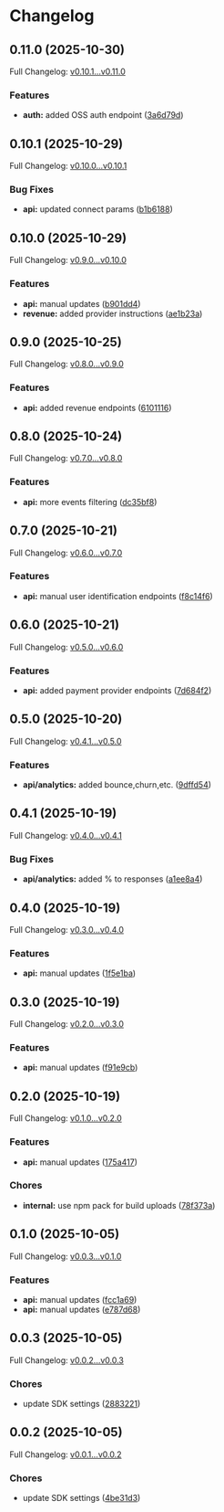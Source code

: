# Changelog

## 0.11.0 (2025-10-30)

Full Changelog: [v0.10.1...v0.11.0](https://github.com/ZoriHQ/typescript-api-sdk/compare/v0.10.1...v0.11.0)

### Features

* **auth:** added OSS auth endpoint ([3a6d79d](https://github.com/ZoriHQ/typescript-api-sdk/commit/3a6d79df9e517f79200fe08cb83a46b845b76fc4))

## 0.10.1 (2025-10-29)

Full Changelog: [v0.10.0...v0.10.1](https://github.com/ZoriHQ/typescript-api-sdk/compare/v0.10.0...v0.10.1)

### Bug Fixes

* **api:** updated connect params ([b1b6188](https://github.com/ZoriHQ/typescript-api-sdk/commit/b1b6188cd015629b71066b8a4c85d9f5a26462f4))

## 0.10.0 (2025-10-29)

Full Changelog: [v0.9.0...v0.10.0](https://github.com/ZoriHQ/typescript-api-sdk/compare/v0.9.0...v0.10.0)

### Features

* **api:** manual updates ([b901dd4](https://github.com/ZoriHQ/typescript-api-sdk/commit/b901dd4d7db5d0f3db899fefac42da5bd651d739))
* **revenue:** added provider instructions ([ae1b23a](https://github.com/ZoriHQ/typescript-api-sdk/commit/ae1b23a2675a507b7cc74ebfe200f3320f10de59))

## 0.9.0 (2025-10-25)

Full Changelog: [v0.8.0...v0.9.0](https://github.com/ZoriHQ/typescript-api-sdk/compare/v0.8.0...v0.9.0)

### Features

* **api:** added revenue endpoints ([6101116](https://github.com/ZoriHQ/typescript-api-sdk/commit/6101116fc0331dd6d0de8710eec92051d025d93b))

## 0.8.0 (2025-10-24)

Full Changelog: [v0.7.0...v0.8.0](https://github.com/ZoriHQ/typescript-api-sdk/compare/v0.7.0...v0.8.0)

### Features

* **api:** more events filtering ([dc35bf8](https://github.com/ZoriHQ/typescript-api-sdk/commit/dc35bf85c1453bbc67131683f209c1dce4adbe4b))

## 0.7.0 (2025-10-21)

Full Changelog: [v0.6.0...v0.7.0](https://github.com/ZoriHQ/typescript-api-sdk/compare/v0.6.0...v0.7.0)

### Features

* **api:** manual user identification endpoints ([f8c14f6](https://github.com/ZoriHQ/typescript-api-sdk/commit/f8c14f62297adbdf1118706706c34619538378f0))

## 0.6.0 (2025-10-21)

Full Changelog: [v0.5.0...v0.6.0](https://github.com/ZoriHQ/typescript-api-sdk/compare/v0.5.0...v0.6.0)

### Features

* **api:** added payment provider endpoints ([7d684f2](https://github.com/ZoriHQ/typescript-api-sdk/commit/7d684f286b138ece1dfa7e5d401d0c5b11a9ed6d))

## 0.5.0 (2025-10-20)

Full Changelog: [v0.4.1...v0.5.0](https://github.com/ZoriHQ/typescript-api-sdk/compare/v0.4.1...v0.5.0)

### Features

* **api/analytics:** added bounce,churn,etc. ([9dffd54](https://github.com/ZoriHQ/typescript-api-sdk/commit/9dffd54ca1fef42615b7d69da3050c65f387883c))

## 0.4.1 (2025-10-19)

Full Changelog: [v0.4.0...v0.4.1](https://github.com/ZoriHQ/typescript-api-sdk/compare/v0.4.0...v0.4.1)

### Bug Fixes

* **api/analytics:** added % to responses ([a1ee8a4](https://github.com/ZoriHQ/typescript-api-sdk/commit/a1ee8a4417ca0057efd528a0c1731d45aa6ca879))

## 0.4.0 (2025-10-19)

Full Changelog: [v0.3.0...v0.4.0](https://github.com/ZoriHQ/typescript-api-sdk/compare/v0.3.0...v0.4.0)

### Features

* **api:** manual updates ([1f5e1ba](https://github.com/ZoriHQ/typescript-api-sdk/commit/1f5e1ba77442eac6289aede60285554e3b37cfb1))

## 0.3.0 (2025-10-19)

Full Changelog: [v0.2.0...v0.3.0](https://github.com/ZoriHQ/typescript-api-sdk/compare/v0.2.0...v0.3.0)

### Features

* **api:** manual updates ([f91e9cb](https://github.com/ZoriHQ/typescript-api-sdk/commit/f91e9cbf30acae4a380f70de13fcf703624b0911))

## 0.2.0 (2025-10-19)

Full Changelog: [v0.1.0...v0.2.0](https://github.com/ZoriHQ/typescript-api-sdk/compare/v0.1.0...v0.2.0)

### Features

* **api:** manual updates ([175a417](https://github.com/ZoriHQ/typescript-api-sdk/commit/175a41746a5a0f6d2bbc5b131fb87c6e150ea8e0))


### Chores

* **internal:** use npm pack for build uploads ([78f373a](https://github.com/ZoriHQ/typescript-api-sdk/commit/78f373a8e9d8193148c52c1d45a88f752478509a))

## 0.1.0 (2025-10-05)

Full Changelog: [v0.0.3...v0.1.0](https://github.com/ZoriHQ/typescript-api-sdk/compare/v0.0.3...v0.1.0)

### Features

* **api:** manual updates ([fcc1a69](https://github.com/ZoriHQ/typescript-api-sdk/commit/fcc1a69a2bc024813bedb2df99bf2d8ba0d56ff0))
* **api:** manual updates ([e787d68](https://github.com/ZoriHQ/typescript-api-sdk/commit/e787d6880e376cb5e574a27709fa9ad0d79f40d8))

## 0.0.3 (2025-10-05)

Full Changelog: [v0.0.2...v0.0.3](https://github.com/ZoriHQ/typescript-api-sdk/compare/v0.0.2...v0.0.3)

### Chores

* update SDK settings ([2883221](https://github.com/ZoriHQ/typescript-api-sdk/commit/2883221b67a8a506fa310a25e237b2ec0833ea10))

## 0.0.2 (2025-10-05)

Full Changelog: [v0.0.1...v0.0.2](https://github.com/ZoriHQ/typescript-api-sdk/compare/v0.0.1...v0.0.2)

### Chores

* update SDK settings ([4be31d3](https://github.com/ZoriHQ/typescript-api-sdk/commit/4be31d38fb0a6cea432b86a7d126f9c4325d8fea))
